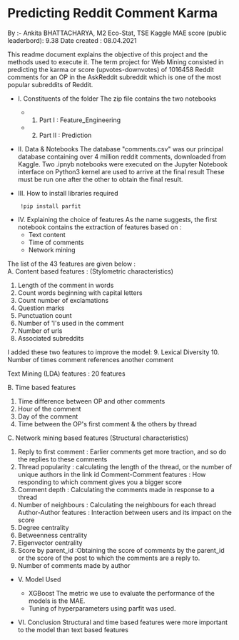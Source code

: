 # Predicting Reddit Comment Karma 
By :- Ankita BHATTACHARYA, M2 Eco-Stat, TSE
Kaggle MAE score (public leaderbord): 9.38 
Date created : 08.04.2021

This readme document explains the objective of this project and the methods used to execute it. The term project for Web Mining consisted in predicting the karma or score (upvotes-downvotes) of 1016458  Reddit comments for an OP in the AskReddit subreddit which is one of the most popular subreddits of Reddit.

- I. Constituents of the folder
The zip file contains the two notebooks
  - 1. Part I : Feature_Engineering
  - 2. Part II : Prediction

-   II. Data & Notebooks
The database "comments.csv" was our principal database containing over 4 million reddit comments, downloaded from Kaggle. 
Two .ipnyb notebooks were executed on the Jupyter Notebook interface on Python3 kernel are used to arrive at the final result 
These must be run one after the other to obtain  the final result. 

- III. How to install libraries required 
``` !pip install xgboost
    !pip install parfit
```


- IV. Explaining the choice of features
As the name suggests, the first notebook contains the extraction of features based on :
  - Text content
  - Time of comments
  - Network mining

The list of the 43 features are given below :  
A. Content based features : (Stylometric characteristics)
1. Length of the comment in words
2. Count words beginning with capital letters
3. Count number of exclamations
4. Question marks
5. Punctuation count
6. Number of 'I's used in the comment
7. Number of urls
8. Associated subreddits

I added these two features to improve the model:
9. Lexical Diversity
10. Number of times comment references another comment

Text Mining (LDA) features : 20 features

B. Time based features

1. Time difference between OP and other comments
2. Hour of the comment
3. Day of the comment
4. Time between the OP's first comment & the others by thread


C. Network mining based features
(Structural characteristics)
1. Reply to first comment : Earlier comments get more traction, and so do the replies to these comments 
2. Thread popularity : calculating the length of the thread, or the number of unique authors in the link id
	Comment-Comment features : How responding to which comment gives you a bigger score
3. Comment depth : Calculating the comments made in response to a thread
4. Number of neighbours : Calculating the neighbours for each thread 
	Author-Author features : Interaction between users and its impact on the score
5. Degree centrality
6. Betweenness centrality
7. Eigenvector centrality 
8. Score by parent_id :Obtaining the score of comments by the parent_id or the score of the post to which the comments are a reply to.
9. Number of comments made by author


- V. Model Used
	- XGBoost
The metric we use to evaluate the performance of the  models is the MAE. 
	- Tuning of hyperparameters using parfit was used. 

- VI. Conclusion
Structural and time based features were more important to the model than text based features

